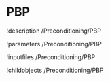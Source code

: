 <!-- MOOSE Documentation Stub: Remove this when content is added. -->

# PBP
!description /Preconditioning/PBP

!parameters /Preconditioning/PBP

!inputfiles /Preconditioning/PBP

!childobjects /Preconditioning/PBP
